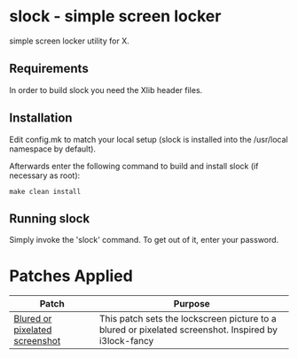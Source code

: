 slock - simple screen locker
============================
simple screen locker utility for X. 


Requirements
------------
In order to build slock you need the Xlib header files.


Installation
------------
Edit config.mk to match your local setup (slock is installed into
the /usr/local namespace by default).

Afterwards enter the following command to build and install slock
(if necessary as root):

    make clean install


Running slock
-------------
Simply invoke the 'slock' command. To get out of it, enter your password.

# Patches Applied

| Patch | Purpose |
| ----- | ------- |
| [Blured or pixelated screenshot](https://tools.suckless.org/slock/patches/blur-pixelated-screen/) | This patch sets the lockscreen picture to a blured or pixelated screenshot. Inspired by i3lock-fancy |
